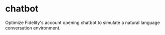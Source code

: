 # chatbot
Optimize Fidelity's account opening chatbot to simulate a natural language conversation environment.
